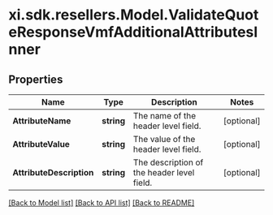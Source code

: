 # xi.sdk.resellers.Model.ValidateQuoteResponseVmfAdditionalAttributesInner

## Properties

Name | Type | Description | Notes
------------ | ------------- | ------------- | -------------
**AttributeName** | **string** | The name of the header level field. | [optional] 
**AttributeValue** | **string** | The value of the header level field. | [optional] 
**AttributeDescription** | **string** | The description of the header level field. | [optional] 

[[Back to Model list]](../README.md#documentation-for-models) [[Back to API list]](../README.md#documentation-for-api-endpoints) [[Back to README]](../README.md)

